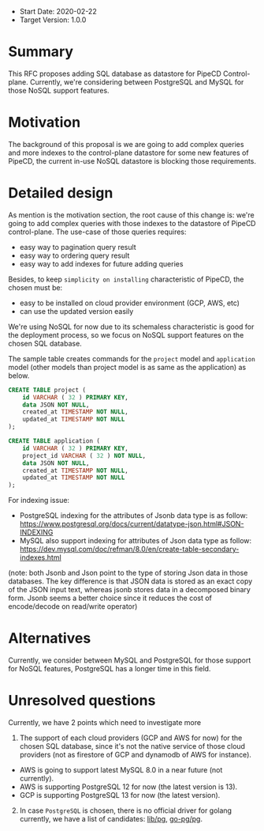 - Start Date: 2020-02-22
- Target Version: 1.0.0

# Summary

This RFC proposes adding SQL database as datastore for PipeCD Control-plane. Currently, we're considering between PostgreSQL and MySQL for those NoSQL support features.

# Motivation

The background of this proposal is we are going to add complex queries and more indexes to the control-plane datastore for some new features of PipeCD, the current in-use NoSQL datastore is blocking those requirements.

# Detailed design

As mention is the motivation section, the root cause of this change is: we're going to add complex queries with those indexes to the datastore of PipeCD control-plane. The use-case of those queries requires:
- easy way to pagination query result
- easy way to ordering query result
- easy way to add indexes for future adding queries

Besides, to keep `simplicity on installing` characteristic of PipeCD, the chosen must be:
- easy to be installed on cloud provider environment (GCP, AWS, etc)
- can use the updated version easily

We're using NoSQL for now due to its schemaless characteristic is good for the deployment process, so we focus on NoSQL support features on the chosen SQL database.

The sample table creates commands for the `project` model and `application` model (other models than project model is as same as the application) as below.

```sql
CREATE TABLE project (
	id VARCHAR ( 32 ) PRIMARY KEY,
	data JSON NOT NULL,
	created_at TIMESTAMP NOT NULL,
    updated_at TIMESTAMP NOT NULL
);

CREATE TABLE application (
	id VARCHAR ( 32 ) PRIMARY KEY,
	project_id VARCHAR ( 32 ) NOT NULL,
	data JSON NOT NULL,
	created_at TIMESTAMP NOT NULL,
    updated_at TIMESTAMP NOT NULL
);
```

For indexing issue:
- PostgreSQL indexing for the attributes of Jsonb data type is as follow: https://www.postgresql.org/docs/current/datatype-json.html#JSON-INDEXING
- MySQL also support indexing for attributes of Json data type as follow: https://dev.mysql.com/doc/refman/8.0/en/create-table-secondary-indexes.html

(note: both Jsonb and Json point to the type of storing Json data in those databases. The key difference is that JSON data is stored as an exact copy of the JSON input text, whereas jsonb stores data in a decomposed binary form. Jsonb seems a better choice since it reduces the cost of encode/decode on read/write operator)

# Alternatives

Currently, we consider between MySQL and PostgreSQL for those support for NoSQL features, PostgreSQL has a longer time in this field.

# Unresolved questions

Currently, we have 2 points which need to investigate more
1. The support of each cloud providers (GCP and AWS for now) for the chosen SQL database, since it's not the native service of those cloud providers (not as firestore of GCP and dynamodb of AWS for instance).
- AWS is going to support latest MySQL 8.0 in a near future (not currently).
- AWS is supporting PostgreSQL 12 for now (the latest version is 13).
- GCP is supporting PostgreSQL 13 for now (the latest version).
2. In case `PostgreSQL` is chosen, there is no official driver for golang currently, we have a list of candidates: [lib/pg](https://github.com/lib/pq), [go-pg/pg](https://github.com/go-pg/pg).

